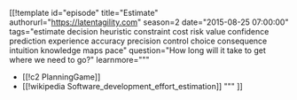 [[!template id="episode"
title="Estimate"
authorurl="https://latentagility.com"
season=2
date="2015-08-25 07:00:00"
tags="estimate decision heuristic constraint cost risk value confidence prediction experience accuracy precision control choice consequence intuition knowledge maps pace"
question="How long will it take to get where we need to go?"
learnmore="""
- [[!c2 PlanningGame]]
- [[!wikipedia Software_development_effort_estimation]]
"""
]]
